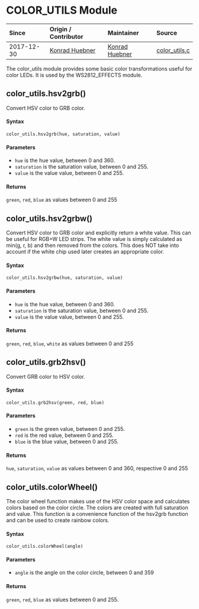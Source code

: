 # COLOR_UTILS Module
| Since  | Origin / Contributor  | Maintainer  | Source  |
| :----- | :-------------------- | :---------- | :------ |
| 2017-12-30 | [Konrad Huebner](https://github.com/skycoders) | [Konrad Huebner](https://github.com/skycoders) | [color_utils.c](../../../app/modules/color_utils.c)|

The color_utils module provides some basic color transformations useful for color LEDs. It is used by the WS2812_EFFECTS module.


## color_utils.hsv2grb()
Convert HSV color to GRB color.

#### Syntax
`color_utils.hsv2grb(hue, saturation, value)`

#### Parameters
- `hue` is the hue value, between 0 and 360.
- `saturation` is the saturation value, between 0 and 255.
- `value` is the value value, between 0 and 255.

#### Returns
`green`, `red`, `blue` as values between 0 and 255

## color\_utils.hsv2grbw()
Convert HSV color to GRB color and explicitly return a white value. This can be useful for RGB+W LED strips. The white value is simply calculated as min(g, r, b) and then removed from the colors. This does NOT take into account if the white chip used later creates an appropriate color.

#### Syntax
`color_utils.hsv2grbw(hue, saturation, value)`

#### Parameters
- `hue` is the hue value, between 0 and 360.
- `saturation` is the saturation value, between 0 and 255.
- `value` is the value value, between 0 and 255.

#### Returns
`green`, `red`, `blue`, `white` as values between 0 and 255

## color\_utils.grb2hsv()
Convert GRB color to HSV color.

#### Syntax
`color_utils.grb2hsv(green, red, blue)`

#### Parameters
- `green` is the green value, between 0 and 255.
- `red` is the red value, between 0 and 255.
- `blue` is the blue value, between 0 and 255.

#### Returns
`hue`, `saturation`, `value` as values between 0 and 360, respective 0 and 255

## color\_utils.colorWheel()
The color wheel function makes use of the HSV color space and calculates colors based on the color circle. The colors are created with full saturation and value. This function is a convenience function of the hsv2grb function and can be used to create rainbow colors.

#### Syntax
`color_utils.colorWheel(angle)`

#### Parameters
- `angle` is the angle on the color circle, between 0 and 359

#### Returns
`green`, `red`, `blue` as values between 0 and 255.
